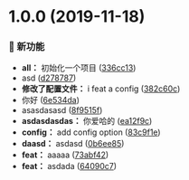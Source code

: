 # 1.0.0 (2019-11-18)

### 🌟 新功能

* **all：** 初始化一个项目 ([336cc13](https://github.com/luoxue-victor/learn_webpack/commit/336cc13))
* asd ([d278787](https://github.com/luoxue-victor/learn_webpack/commit/d278787))
* **修改了配置文件：** i feat a config ([382c60c](https://github.com/luoxue-victor/learn_webpack/commit/382c60c))
* 你好 ([6e534da](https://github.com/luoxue-victor/learn_webpack/commit/6e534da))
* asasdasasd ([8f9515f](https://github.com/luoxue-victor/learn_webpack/commit/8f9515f))
* **asdasdasdas：** 你爱哈的 ([ea12f9c](https://github.com/luoxue-victor/learn_webpack/commit/ea12f9c))
* **config：** add config  option ([83c9f1e](https://github.com/luoxue-victor/learn_webpack/commit/83c9f1e))
* **daasd：** asdasd ([0b6ee85](https://github.com/luoxue-victor/learn_webpack/commit/0b6ee85))
* **feat：** aaaaa ([73abf42](https://github.com/luoxue-victor/learn_webpack/commit/73abf42))
* **feat：** asdada ([64090c7](https://github.com/luoxue-victor/learn_webpack/commit/64090c7))



